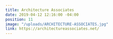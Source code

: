 ```yaml
---
title: Architecture Associates
date: 2019-04-12 12:16:00 -04:00
position: 11
image: "/uploads/ARCHITECTURE-ASSOCIATES.jpg"
link: https://architectureassociates.net/
---
```


